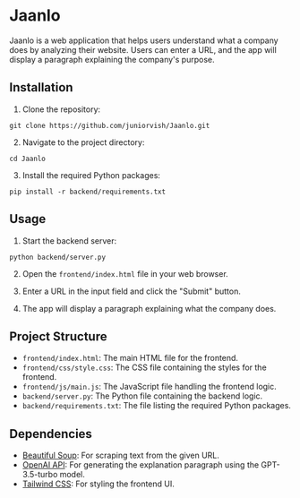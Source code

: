 # Jaanlo

Jaanlo is a web application that helps users understand what a company does by analyzing their website. Users can enter a URL, and the app will display a paragraph explaining the company's purpose.

## Installation

1. Clone the repository:

```
git clone https://github.com/juniorvish/Jaanlo.git
```

2. Navigate to the project directory:

```
cd Jaanlo
```

3. Install the required Python packages:

```
pip install -r backend/requirements.txt
```

## Usage

1. Start the backend server:

```
python backend/server.py
```

2. Open the `frontend/index.html` file in your web browser.

3. Enter a URL in the input field and click the "Submit" button.

4. The app will display a paragraph explaining what the company does.

## Project Structure

- `frontend/index.html`: The main HTML file for the frontend.
- `frontend/css/style.css`: The CSS file containing the styles for the frontend.
- `frontend/js/main.js`: The JavaScript file handling the frontend logic.
- `backend/server.py`: The Python file containing the backend logic.
- `backend/requirements.txt`: The file listing the required Python packages.

## Dependencies

- [Beautiful Soup](https://www.crummy.com/software/BeautifulSoup/bs4/doc/): For scraping text from the given URL.
- [OpenAI API](https://beta.openai.com/docs/): For generating the explanation paragraph using the GPT-3.5-turbo model.
- [Tailwind CSS](https://tailwindcss.com/): For styling the frontend UI.